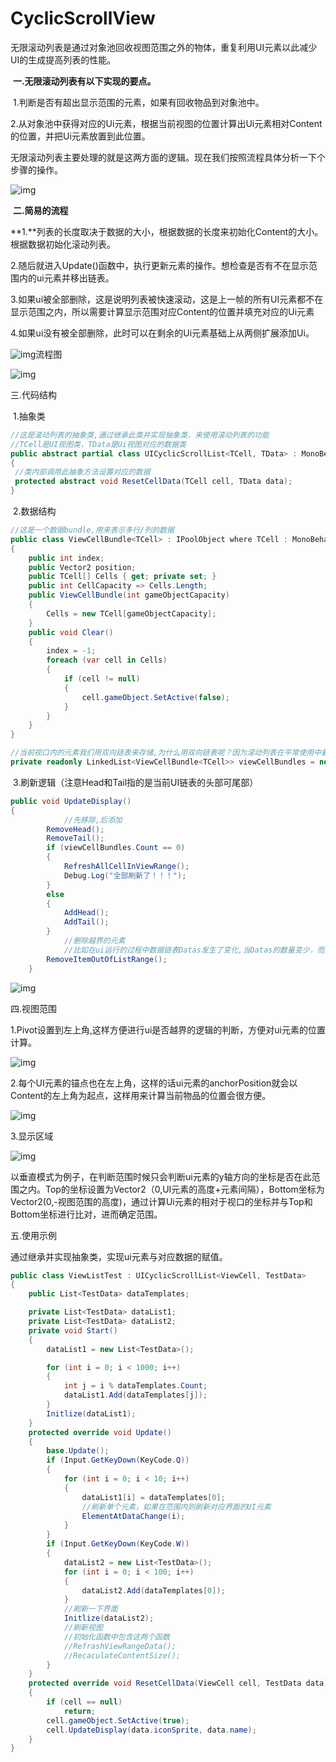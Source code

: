 # CyclicScrollView

 无限滚动列表是通过对象池回收视图范围之外的物体，重复利用UI元素以此减少UI的生成提高列表的性能。

​    **一.无限滚动列表有以下实现的要点。**

​      1.判断是否有超出显示范围的元素，如果有回收物品到对象池中。

​      2.从对象池中获得对应的Ui元素，根据当前视图的位置计算出Ui元素相对Content的位置，并把Ui元素放置到此位置。

​    无限滚动列表主要处理的就是这两方面的逻辑。现在我们按照流程具体分析一下个步骤的操作。



![img](https://article.biliimg.com/bfs/article/0117cbba35e51b0bce5f8c2f6a838e8a087e8ee7.png)

​    **二.简易的流程**

​    **1.**列表的长度取决于数据的大小，根据数据的长度来初始化Content的大小。根据数据初始化滚动列表。

​    2.随后就进入Update()函数中，执行更新元素的操作。想检查是否有不在显示范围内的ui元素并移出链表。

​    3.如果ui被全部删除，这是说明列表被快速滚动，这是上一帧的所有UI元素都不在显示范围之内，所以需要计算显示范围对应Content的位置并填充对应的Ui元素

​    4.如果ui没有被全部删除，此时可以在剩余的Ui元素基础上从两侧扩展添加Ui。

![img](https://article.biliimg.com/bfs/article/9db5cc0630a940eb85dcacbdfd28ad8243ae8820.png)流程图



![img](https://article.biliimg.com/bfs/article/0117cbba35e51b0bce5f8c2f6a838e8a087e8ee7.png)

  三.代码结构

​     1.抽象类

```csharp
//这是滚动列表的抽象类,通过继承此类并实现抽象类，来使用滚动列表的功能
//TCell是UI视图类，TData是Ui视图对应的数据类
public abstract partial class UICyclicScrollList<TCell, TData> : MonoBehaviour where TCell : MonoBehaviour
{
 //类内部调用此抽象方法设置对应的数据
 protected abstract void ResetCellData(TCell cell, TData data);
}
```

​    2.数据结构

```csharp
//这是一个数据bundle,用来表示多行/列的数据
public class ViewCellBundle<TCell> : IPoolObject where TCell : MonoBehaviour
{
    public int index;
    public Vector2 position;
    public TCell[] Cells { get; private set; }
    public int CellCapacity => Cells.Length;
    public ViewCellBundle(int gameObjectCapacity)
    {
        Cells = new TCell[gameObjectCapacity];
    }
    public void Clear()
    {
        index = -1;
        foreach (var cell in Cells)
        {
            if (cell != null)
            {
                cell.gameObject.SetActive(false);
            }
        }
    }
}
```



```csharp
//当前视口内的元素我们用双向链表来存储,为什么用双向链表呢？因为滚动列表在平常使用中最常在头部和尾部插入数据，双向链表保存有头尾指针可以方便的头插和尾插。
private readonly LinkedList<ViewCellBundle<TCell>> viewCellBundles = new LinkedList<ViewCellBundle<TCell>>();
```

​    3.刷新逻辑（注意Head和Tail指的是当前UI链表的头部可尾部）

```csharp
public void UpdateDisplay()
{
  			//先移除,后添加
        RemoveHead();
        RemoveTail();
        if (viewCellBundles.Count == 0)
        {
            RefreshAllCellInViewRange();
            Debug.Log("全部刷新了！！！");
        }
        else
        {
            AddHead();
            AddTail();
        }
  			//删除越界的元素
  			//比如在ui运行的过程中数据链表Datas发生了变化,当Datas的数量变少，而此时显示范围内正好有这些未删除的越界的Ui元素，此函数可以清除这些无用的Ui元素放到对象队列中。
        RemoveItemOutOfListRange();
    }
```



![img](https://article.biliimg.com/bfs/article/0117cbba35e51b0bce5f8c2f6a838e8a087e8ee7.png)

四.视图范围

  1.Pivot设置到左上角,这样方便进行ui是否越界的逻辑的判断，方便对ui元素的位置计算。

![img](https://article.biliimg.com/bfs/article/7d0bf2d42810b61685b3d7d30ba25e2ec09e35ab.png)

2.每个UI元素的锚点也在左上角，这样的话ui元素的anchorPosition就会以Content的左上角为起点，这样用来计算当前物品的位置会很方便。

![img](https://article.biliimg.com/bfs/article/cc1736e37e9eb3e9de81bd93fb014ef7763ce72e.png)

3.显示区域

![img](https://article.biliimg.com/bfs/article/8502e24efac86c47109c86de4ad73b563c0088b0.png)

​    以垂直模式为例子，在判断范围时候只会判断ui元素的y轴方向的坐标是否在此范围之内。Top的坐标设置为Vector2（0,UI元素的高度+元素间隔），Bottom坐标为Vector2(0,-视图范围的高度)，通过计算Ui元素的相对于视口的坐标并与Top和Bottom坐标进行比对，进而确定范围。

五.使用示例

  通过继承并实现抽象类，实现ui元素与对应数据的赋值。

```csharp
public class ViewListTest : UICyclicScrollList<ViewCell, TestData>
{
    public List<TestData> dataTemplates;

    private List<TestData> dataList1;
    private List<TestData> dataList2;
    private void Start()
    {
        dataList1 = new List<TestData>();

        for (int i = 0; i < 1000; i++)
        {
            int j = i % dataTemplates.Count;
            dataList1.Add(dataTemplates[j]);
        }
        Initlize(dataList1);
    }
    protected override void Update()
    {
        base.Update();
        if (Input.GetKeyDown(KeyCode.Q))
        {
            for (int i = 0; i < 10; i++)
            {
                dataList1[i] = dataTemplates[0];
                //刷新单个元素，如果在范围内则刷新对应界面的UI元素
                ElementAtDataChange(i);
            }
        }
        if (Input.GetKeyDown(KeyCode.W))
        {
            dataList2 = new List<TestData>();
            for (int i = 0; i < 100; i++)
            {
                dataList2.Add(dataTemplates[0]);
            }
            //刷新一下界面
            Initlize(dataList2);
            //刷新视图
            //初始化函数中包含这两个函数
            //RefrashViewRangeData();
            //RecaculateContentSize();
        }
    }
    protected override void ResetCellData(ViewCell cell, TestData data)
    {
        if (cell == null)
            return;
        cell.gameObject.SetActive(true);
        cell.UpdateDisplay(data.iconSprite, data.name);
    }
}
```
